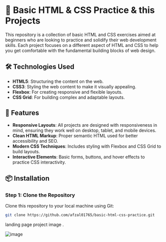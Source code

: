 # 🚀 Basic HTML & CSS Practice & this Projects

This repository is a collection of basic HTML and CSS exercises aimed at beginners who are looking to practice and solidify their web development skills. Each project focuses on a different aspect of HTML and CSS to help you get comfortable with the fundamental building blocks of web design.

## 🛠️ Technologies Used
- **HTML5**: Structuring the content on the web.
- **CSS3**: Styling the web content to make it visually appealing.
- **Flexbox**: For creating responsive and flexible layouts.
- **CSS Grid**: For building complex and adaptable layouts.

## 🌟 Features
- **Responsive Layouts**: All projects are designed with responsiveness in mind, ensuring they work well on desktop, tablet, and mobile devices.
- **Clean HTML Markup**: Proper semantic HTML used for better accessibility and SEO.
- **Modern CSS Techniques**: Includes styling with Flexbox and CSS Grid to build layouts.
- **Interactive Elements**: Basic forms, buttons, and hover effects to practice CSS interactivity.

## 📦 Installation

### Step 1: Clone the Repository

Clone this repository to your local machine using Git:

```bash
git clone https://github.com/afzal01765/basic-html-css-practice.git

```
landing page project image . 

![image](https://github.com/user-attachments/assets/80fa1dd6-c992-4108-8ce2-567fc25bf282)

